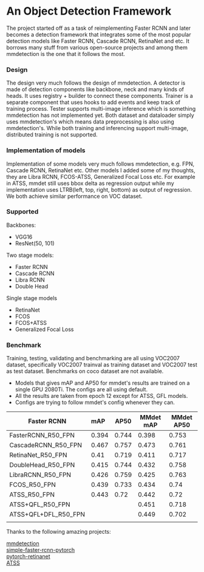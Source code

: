 # An Object Detection Framework
The project started off as a task of reimplementing Faster RCNN and later becomes a detection framework that integrates some of the most popular detection models like Faster RCNN, Cascade RCNN, RetinaNet and etc. It borrows many stuff from various open-source projects and among them mmdetection is the one that it follows the most.



### Design

The design very much follows the design of mmdetection. A detector is made of detection  components like backbone, neck and many kinds of heads. It uses registry + builder to connect these components. Trainer is a separate component that uses hooks to add events and keep track of training process. Tester supports multi-image inference which is something mmdetection has not implemented yet. Both dataset and dataloader simply uses mmdetection's which means data preprocessing is also using mmdetection's. While both training and inferencing support multi-image, distributed training is not supported. 



### Implementation of models

Implementation of some models very much follows mmdetection, e.g. FPN, Cascade RCNN, RetinaNet etc. Other models I added some of my thoughts, they are Libra RCNN, FCOS-ATSS, Generalized Focal Loss etc. For example in ATSS, mmdet still uses bbox delta as regression output while my implementation uses LTRB(left, top, right, bottom) as output of regression. We both achieve similar performance on VOC dataset. 



### Supported

Backbones:

- VGG16
- ResNet(50, 101)

Two stage models:

- Faster RCNN
- Cascade RCNN
- Libra RCNN
- Double Head

Single stage models

- RetinaNet
- FCOS
- FCOS+ATSS
- Generalized Focal Loss



### Benchmark

Training, testing, validating and benchmarking are all using VOC2007 dataset, specifically VOC2007 trainval as training dataset and VOC2007 test as test dataset. Benchmarks on coco dataset are not available. 

- Models that gives mAP and AP50 for mmdet's results are trained on a single GPU 2080Ti. The configs are all using default. 
- All the results are taken from epoch 12 except for ATSS, GFL models.
- Configs are trying to follow mmdet's config whenever they can. 



| Faster RCNN          | mAP   | AP50  | MMdet mAP | MMdet AP50 |
| -------------------- | :---- | ----- | --------- | ---------- |
| FasterRCNN_R50_FPN   | 0.394 | 0.744 | 0.398     | 0.753      |
| CascadeRCNN_R50_FPN  | 0.467 | 0.757 | 0.473     | 0.761      |
| RetinaNet_R50_FPN    | 0.41  | 0.719 | 0.411     | 0.717      |
| DoubleHead_R50_FPN   | 0.415 | 0.744 | 0.432     | 0.758      |
| LibraRCNN_R50_FPN    | 0.426 | 0.759 | 0.425     | 0.763      |
| FCOS_R50_FPN         | 0.439 | 0.733 | 0.434     | 0.74       |
| ATSS_R50_FPN         | 0.443 | 0.72  | 0.442     | 0.72       |
| ATSS+QFL_R50_FPN     |       |       | 0.451     | 0.718      |
| ATSS+QFL+DFL_R50_FPN |       |       | 0.449     | 0.702      |
|                      |       |       |           |            |







Thanks to the following amazing projects:


[mmdetection](https://github.com/open-mmlab/mmdetection)  
[simple-faster-rcnn-pytorch](https://github.com/chenyuntc/simple-faster-rcnn-pytorch)  
[pytorch-retinanet](https://github.com/kuangliu/pytorch-retinanet)  
[ATSS](https://github.com/sfzhang15/ATSS)  

